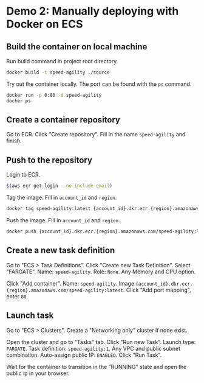 
Demo 2: Manually deploying with Docker on ECS
==

Build the container on local machine
--

Run build command in project root directory.
```bash
docker build -t speed-agility ./source
```

Try out the container locally. The port can be found with the `ps` command.
```bash
docker run -p 0:80 -d speed-agility
docker ps
```

Create a container repository
--

Go to ECR. Click "Create repository". Fill in the name `speed-agility` and finish.

Push to the repository
--

Login to ECR.
```bash
$(aws ecr get-login --no-include-email)
```

Tag the image. Fill in `account_id` and `region`.
```bash
docker tag speed-agility:latest {account_id}.dkr.ecr.{region}.amazonaws.com/speed-agility:latest
```

Push the image. Fill in `account_id` and `region`.
```bash
docker push {account_id}.dkr.ecr.{region}.amazonaws.com/speed-agility:latest
```

Create a new task definition
--

Go to "ECS > Task Definitions". Click "Create new Task Definition".
Select "FARGATE". Name: `speed-agility`. Role: `None`. Any Memory and CPU option.

Click "Add container". Name: `speed-agility`. Image `{account_id}.dkr.ecr.{region}.amazonaws.com/speed-agility:latest`. Click "Add port mapping", enter `80`.

Launch task
--

Go to "ECS > Clusters". Create a "Networking only" cluster if none exist.

Open the cluster and go to "Tasks" tab. Click "Run new Task". Launch type: `FARGATE`. Task definition: `speed-agility:1`. Any VPC and public subnet combination. Auto-assign public IP: `ENABLED`. Click "Run Task".

Wait for the container to transition in the "RUNNING" state and open the public ip in your browser.
